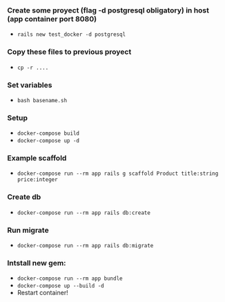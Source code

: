 ### Create some proyect (flag -d postgresql obligatory) in host (app container port 8080)
- `rails new test_docker -d postgresql`

### Copy these files to previous proyect
- `cp -r ....`

### Set variables
- `bash basename.sh`

### Setup
- `docker-compose build`
- `docker-compose up -d`

### Example scaffold
- `docker-compose run --rm app rails g scaffold Product title:string price:integer`

### Create db
- `docker-compose run --rm app rails db:create`

### Run migrate
- `docker-compose run --rm app rails db:migrate`

### Intstall new gem: 

- `docker-compose run --rm app bundle` 
- `docker-compose up --build -d`
- Restart container!
